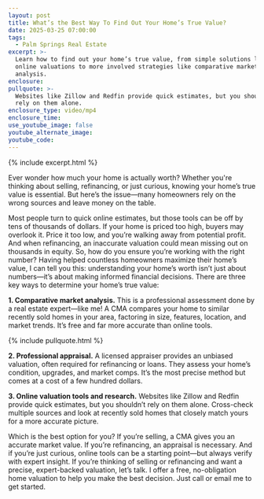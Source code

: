 ```yaml
---
layout: post
title: What’s the Best Way To Find Out Your Home’s True Value?
date: 2025-03-25 07:00:00
tags:
  - Palm Springs Real Estate
excerpt: >-
  Learn how to find out your home’s true value, from simple solutions like
  online valuations to more involved strategies like comparative market
  analysis. 
enclosure:
pullquote: >-
  Websites like Zillow and Redfin provide quick estimates, but you shouldn’t
  rely on them alone.
enclosure_type: video/mp4
enclosure_time:
use_youtube_image: false
youtube_alternate_image:
youtube_code:
---
```

{% include excerpt.html %}

Ever wonder how much your home is actually worth? Whether you're thinking about selling, refinancing, or just curious, knowing your home’s true value is essential. But here’s the issue—many homeowners rely on the wrong sources and leave money on the table.

Most people turn to quick online estimates, but those tools can be off by tens of thousands of dollars. If your home is priced too high, buyers may overlook it. Price it too low, and you’re walking away from potential profit. And when refinancing, an inaccurate valuation could mean missing out on thousands in equity. So, how do you ensure you’re working with the right number? Having helped countless homeowners maximize their home’s value, I can tell you this: understanding your home’s worth isn’t just about numbers—it’s about making informed financial decisions. There are three key ways to determine your home’s true value:

**1\. Comparative market analysis.** This is a professional assessment done by a real estate expert—like me! A CMA compares your home to similar recently sold homes in your area, factoring in size, features, location, and market trends. It’s free and far more accurate than online tools.

{% include pullquote.html %}

**2\. Professional appraisal.** A licensed appraiser provides an unbiased valuation, often required for refinancing or loans. They assess your home’s condition, upgrades, and market comps. It’s the most precise method but comes at a cost of a few hundred dollars.

**3\. Online valuation tools and research.** Websites like Zillow and Redfin provide quick estimates, but you shouldn’t rely on them alone. Cross-check multiple sources and look at recently sold homes that closely match yours for a more accurate picture.

Which is the best option for you? If you’re selling, a CMA gives you an accurate market value. If you’re refinancing, an appraisal is necessary. And if you’re just curious, online tools can be a starting point—but always verify with expert insight. If you’re thinking of selling or refinancing and want a precise, expert-backed valuation, let’s talk. I offer a free, no-obligation home valuation to help you make the best decision. Just call or email me to get started.